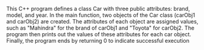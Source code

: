 This C++ program defines a class Car with three public attributes: brand, model, and year. In the main function, two objects of the Car class (carObj1 and carObj2) are created. The attributes of each object are assigned values, such as "Mahindra" for the brand of carObj1 and "Toyota" for carObj2. The program then prints out the values of these attributes for each car object. Finally, the program ends by returning 0 to indicate successful execution
